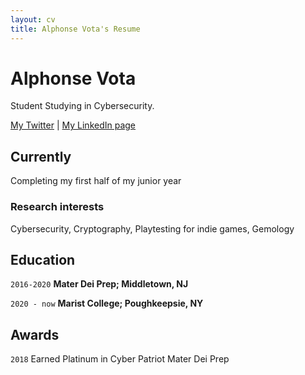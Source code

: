 ```yaml
---
layout: cv
title: Alphonse Vota's Resume
---
```

# Alphonse Vota
Student Studying in Cybersecurity.

<div id="webaddress">
<a href="(https://twitter.com/AlphonseVota)">My Twitter</a>
| <a href="(https://www.linkedin.com/in/alphonse-vota-b70231222/)">My LinkedIn page</a>
</div>


## Currently

Completing my first half of my junior year


### Research interests

Cybersecurity, Cryptography, Playtesting for indie games, Gemology


## Education

`2016-2020`
__Mater Dei Prep; Middletown, NJ__

`2020 - now`
__Marist College; Poughkeepsie, NY__


## Awards

`2018`
Earned Platinum in Cyber Patriot
Mater Dei Prep


<!-- ### Footer

Last updated: May 2013 -->


